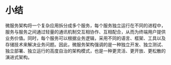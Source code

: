# 小结

微服务架构将一个复杂应用拆分成多个服务，每个服务独立运行在不同的进程中，服务与服务之间通过轻量的通讯机制交互相协作、互相配合，从而为终端用户提供业务价值。同时，每个服务可以根据业务逻辑，采用不同的语言、框架、工具以及存储技术来解决业务问题。因此，微服务架构强调的是一种独立开发、独立测试、独立部署、独立运行的高度自治的架构模式，也是一种更灵活、更开放、更松散的演进式架构。

